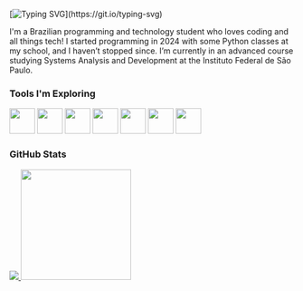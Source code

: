 [![Typing SVG](https://readme-typing-svg.demolab.com?font=&weight=900&letterSpacing=0.2rem&pause=1000&color=7200D8&width=435&lines=Hey%2C+my+name+is+Paulo+Adriani!;Welcome+to+my+profile!)](https://git.io/typing-svg)

I'm a Brazilian programming and technology student who loves coding and all things tech! I started programming in 2024 with some Python classes at my school, and I haven’t stopped since.
I’m currently in an advanced course studying Systems Analysis and Development at the Instituto Federal de São Paulo.

### Tools I'm Exploring
<div>
  <img height="45em" src="https://cdn.jsdelivr.net/gh/devicons/devicon@latest/icons/c/c-original.svg">
  <img height="45em" src="https://cdn.jsdelivr.net/gh/devicons/devicon@latest/icons/sqldeveloper/sqldeveloper-original.svg">
  <img height="45em" src="https://cdn.jsdelivr.net/gh/devicons/devicon@latest/icons/mysql/mysql-original.svg" />
  <img height="45em" src="https://cdn.jsdelivr.net/gh/devicons/devicon@latest/icons/javascript/javascript-original.svg">
  <img height="45em" src="https://cdn.jsdelivr.net/gh/devicons/devicon@latest/icons/csharp/csharp-original.svg" />
  <img height="45em" src="https://cdn.jsdelivr.net/gh/devicons/devicon@latest/icons/html5/html5-original.svg">
  <img height="45em" src="https://cdn.jsdelivr.net/gh/devicons/devicon@latest/icons/css3/css3-original.svg">
</div>

### GitHub Stats
<div>
  <a href="https://github.com/pauloAdriani01">
  <img src="https://github-readme-stats.vercel.app/api?username=pauloAdriani01&show_icons=true&theme=tokyonight">
  <img height="195em" src="https://github-readme-stats.vercel.app/api/top-langs/?username=pauloAdriani01&layout=donut&theme=tokyonight">
  </a>
</div>
